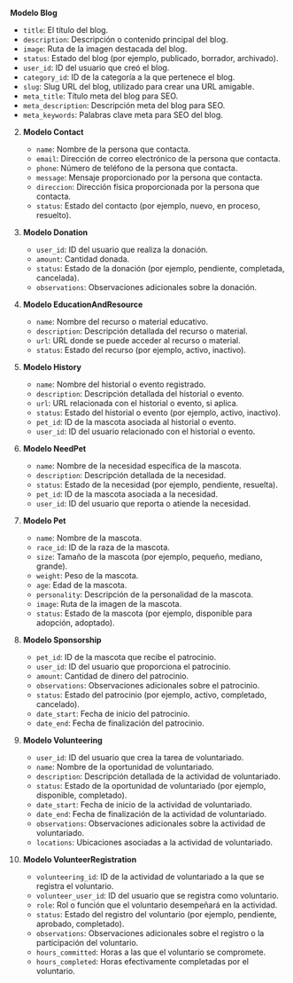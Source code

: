  **Modelo Blog**
   - `title`: El título del blog.
   - `description`: Descripción o contenido principal del blog.
   - `image`: Ruta de la imagen destacada del blog.
   - `status`: Estado del blog (por ejemplo, publicado, borrador, archivado).
   - `user_id`: ID del usuario que creó el blog.
   - `category_id`: ID de la categoría a la que pertenece el blog.
   - `slug`: Slug URL del blog, utilizado para crear una URL amigable.
   - `meta_title`: Título meta del blog para SEO.
   - `meta_description`: Descripción meta del blog para SEO.
   - `meta_keywords`: Palabras clave meta para SEO del blog.

2. **Modelo Contact**
   - `name`: Nombre de la persona que contacta.
   - `email`: Dirección de correo electrónico de la persona que contacta.
   - `phone`: Número de teléfono de la persona que contacta.
   - `message`: Mensaje proporcionado por la persona que contacta.
   - `direccion`: Dirección física proporcionada por la persona que contacta.
   - `status`: Estado del contacto (por ejemplo, nuevo, en proceso, resuelto).

3. **Modelo Donation**
   - `user_id`: ID del usuario que realiza la donación.
   - `amount`: Cantidad donada.
   - `status`: Estado de la donación (por ejemplo, pendiente, completada, cancelada).
   - `observations`: Observaciones adicionales sobre la donación.

4. **Modelo EducationAndResource**
   - `name`: Nombre del recurso o material educativo.
   - `description`: Descripción detallada del recurso o material.
   - `url`: URL donde se puede acceder al recurso o material.
   - `status`: Estado del recurso (por ejemplo, activo, inactivo).

5. **Modelo History**
   - `name`: Nombre del historial o evento registrado.
   - `description`: Descripción detallada del historial o evento.
   - `url`: URL relacionada con el historial o evento, si aplica.
   - `status`: Estado del historial o evento (por ejemplo, activo, inactivo).
   - `pet_id`: ID de la mascota asociada al historial o evento.
   - `user_id`: ID del usuario relacionado con el historial o evento.

6. **Modelo NeedPet**
   - `name`: Nombre de la necesidad específica de la mascota.
   - `description`: Descripción detallada de la necesidad.
   - `status`: Estado de la necesidad (por ejemplo, pendiente, resuelta).
   - `pet_id`: ID de la mascota asociada a la necesidad.
   - `user_id`: ID del usuario que reporta o atiende la necesidad.

7. **Modelo Pet**
   - `name`: Nombre de la mascota.
   - `race_id`: ID de la raza de la mascota.
   - `size`: Tamaño de la mascota (por ejemplo, pequeño, mediano, grande).
   - `weight`: Peso de la mascota.
   - `age`: Edad de la mascota.
   - `personality`: Descripción de la personalidad de la mascota.
   - `image`: Ruta de la imagen de la mascota.
   - `status`: Estado de la mascota (por ejemplo, disponible para adopción, adoptado).

8. **Modelo Sponsorship**
   - `pet_id`: ID de la mascota que recibe el patrocinio.
   - `user_id`: ID del usuario que proporciona el patrocinio.
   - `amount`: Cantidad de dinero del patrocinio.
   - `observations`: Observaciones adicionales sobre el patrocinio.
   - `status`: Estado del patrocinio (por ejemplo, activo, completado, cancelado).
   - `date_start`: Fecha de inicio del patrocinio.
   - `date_end`: Fecha de finalización del patrocinio.

9. **Modelo Volunteering**
   - `user_id`: ID del usuario que crea la tarea de voluntariado.
   - `name`: Nombre de la oportunidad de voluntariado.
   - `description`: Descripción detallada de la actividad de voluntariado.
   - `status`: Estado de la oportunidad de voluntariado (por ejemplo, disponible, completado).
   - `date_start`: Fecha de inicio de la actividad de voluntariado.
   - `date_end`: Fecha de finalización de la actividad de voluntariado.
   - `observations`: Observaciones adicionales sobre la actividad de voluntariado.
   - `locations`: Ubicaciones asociadas a la actividad de voluntariado.

10. **Modelo VolunteerRegistration**
    - `volunteering_id`: ID de la actividad de voluntariado a la que se registra el voluntario.
    - `volunteer_user_id`: ID del usuario que se registra como voluntario.
    - `role`: Rol o función que el voluntario desempeñará en la actividad.
    - `status`: Estado del registro del voluntario (por ejemplo, pendiente, aprobado, completado).
    - `observations`: Observaciones adicionales sobre el registro o la participación del voluntario.
    - `hours_committed`: Horas a las que el voluntario se compromete.
    - `hours_completed`: Horas efectivamente completadas por el voluntario.